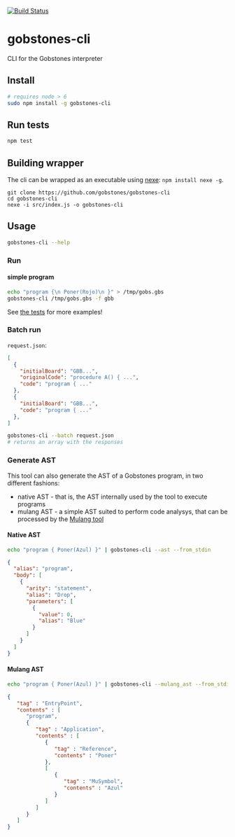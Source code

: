 [![Build Status](https://travis-ci.org/gobstones/gobstones-cli.svg?branch=master)](https://travis-ci.org/gobstones/gobstones-cli)

# gobstones-cli
CLI for the Gobstones interpreter

## Install

```bash
# requires node > 6
sudo npm install -g gobstones-cli
```

## Run tests

```bash
npm test
```

## Building wrapper

The cli can be wrapped as an executable using [nexe](https://github.com/jaredallard/nexe): `npm install nexe -g`.

```
git clone https://github.com/gobstones/gobstones-cli
cd gobstones-cli
nexe -i src/index.js -o gobstones-cli
```

## Usage

```bash
gobstones-cli --help
```

### Run

#### simple program

```bash
echo "program {\n Poner(Rojo)\n }" > /tmp/gobs.gbs
gobstones-cli /tmp/gobs.gbs -f gbb
```

See [the tests](test/run-spec.js) for more examples!

### Batch run

`request.json`:
```json
[
  {
    "initialBoard": "GBB...",
    "originalCode": "procedure A() { ...",
    "code": "program { ..."
  },
  {
    "initialBoard": "GBB...",
    "code": "program { ..."
  },
]
```

```bash
gobstones-cli --batch request.json
# returns an array with the responses
```

### Generate AST

This tool can also generate the AST of a Gobstones program, in two different fashions:

 * native AST - that is, the AST internally used by the tool to execute programs
 * mulang AST - a simple AST suited to perform code analysys, that can be processed by the [Mulang tool](https://github.com/mumuki/mulang)

#### Native AST


```bash
echo "program { Poner(Azul) }" | gobstones-cli --ast --from_stdin
```

```json
{
  "alias": "program",
  "body": [
    {
      "arity": "statement",
      "alias": "Drop",
      "parameters": [
        {
          "value": 0,
          "alias": "Blue"
        }
      ]
    }
  ]
}
```

#### Mulang AST

```bash
echo "program { Poner(Azul) }" | gobstones-cli --mulang_ast --from_stdin | json_pp
```

```json
{
   "tag" : "EntryPoint",
   "contents" : [
      "program",
      {
         "tag" : "Application",
         "contents" : [
            {
               "tag" : "Reference",
               "contents" : "Poner"
            },
            [
               {
                  "tag" : "MuSymbol",
                  "contents" : "Azul"
               }
            ]
         ]
      }
   ]
}

```
